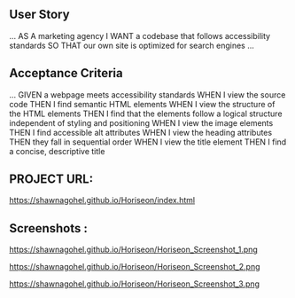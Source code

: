 ## User Story

...
AS A marketing agency
I WANT a codebase that follows accessibility standards
SO THAT our own site is optimized for search engines
...

## Acceptance Criteria

...
GIVEN a webpage meets accessibility standards
WHEN I view the source code
THEN I find semantic HTML elements
WHEN I view the structure of the HTML elements
THEN I find that the elements follow a logical structure independent of styling and positioning
WHEN I view the image elements
THEN I find accessible alt attributes
WHEN I view the heading attributes
THEN they fall in sequential order
WHEN I view the title element
THEN I find a concise, descriptive title

## PROJECT URL:
https://shawnagohel.github.io/Horiseon/index.html


## Screenshots :
https://shawnagohel.github.io/Horiseon/Horiseon_Screenshot_1.png  

https://shawnagohel.github.io/Horiseon/Horiseon_Screenshot_2.png

https://shawnagohel.github.io/Horiseon/Horiseon_Screenshot_3.png



